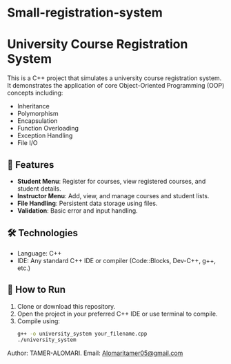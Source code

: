 # Small-registration-system
# University Course Registration System

This is a C++ project that simulates a university course registration system. It demonstrates the application of core Object-Oriented Programming (OOP) concepts including:

- Inheritance
- Polymorphism
- Encapsulation
- Function Overloading
- Exception Handling
- File I/O

## 🚀 Features

- **Student Menu**: Register for courses, view registered courses, and student details.
- **Instructor Menu**: Add, view, and manage courses and student lists.
- **File Handling**: Persistent data storage using files.
- **Validation**: Basic error and input handling.

## 🛠 Technologies

- Language: C++
- IDE: Any standard C++ IDE or compiler (Code::Blocks, Dev-C++, g++, etc.)

## 📁 How to Run

1. Clone or download this repository.
2. Open the project in your preferred C++ IDE or use terminal to compile.
3. Compile using:
   ```bash
   g++ -o university_system your_filename.cpp
   ./university_system
 Author:
 TAMER-ALOMARI.
 Email:
 Alomaritamer05@gmail.com
